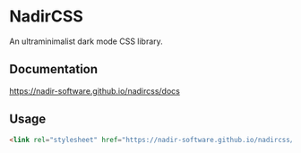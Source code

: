 # NadirCSS
An ultraminimalist dark mode CSS library.

## Documentation
https://nadir-software.github.io/nadircss/docs

## Usage
```html
<link rel="stylesheet" href="https://nadir-software.github.io/nadircss/nadir.css">
```